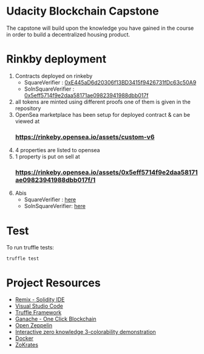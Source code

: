 # Udacity Blockchain Capstone

The capstone will build upon the knowledge you have gained in the course in order to build a decentralized housing product. 

# Rinkby deployment

1. Contracts deployed on rinkeby
    * SquareVerifier : [0xE445aD6d20306f13BD3415f9426731fDc63c50A9](https://rinkeby.etherscan.io/address/0xE445aD6d20306f13BD3415f9426731fDc63c50A9)
    * SolnSquareVerifier : [0x5eff5714f9e2daa58171ae09823941988dbb017f](https://rinkeby.etherscan.io/address/0x5eff5714f9e2daa58171ae09823941988dbb017f )
2. all tokens are minted using different proofs one of them is given in the repository
3. OpenSea marketplace has been setup for deployed contract & can be viewed at 
    ### https://rinkeby.opensea.io/assets/custom-v6
4. 4 properties are listed to opensea 
5. 1 property is put on sell at 
    ### https://rinkeby.opensea.io/assets/0x5eff5714f9e2daa58171ae09823941988dbb017f/1
6. Abis
   * SquareVerifier : [here](https://github.com/yashvadhvani/blockchain-capstone/blob/master/eth-contracts/build/contracts/SquareVerifier.json)
   * SolnSquareVerifier: [here](https://github.com/yashvadhvani/blockchain-capstone/blob/master/eth-contracts/build/contracts/SolnSquareVerifier.json)

# Test
To run truffle tests: 
```
truffle test
```


# Project Resources

* [Remix - Solidity IDE](https://remix.ethereum.org/)
* [Visual Studio Code](https://code.visualstudio.com/)
* [Truffle Framework](https://truffleframework.com/)
* [Ganache - One Click Blockchain](https://truffleframework.com/ganache)
* [Open Zeppelin ](https://openzeppelin.org/)
* [Interactive zero knowledge 3-colorability demonstration](http://web.mit.edu/~ezyang/Public/graph/svg.html)
* [Docker](https://docs.docker.com/install/)
* [ZoKrates](https://github.com/Zokrates/ZoKrates)
